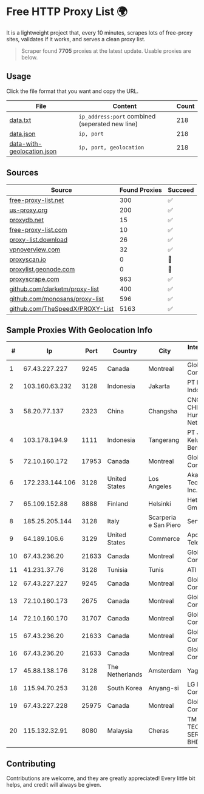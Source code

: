 
# Free HTTP Proxy List 🌍

It is a lightweight project that, every 10 minutes, scrapes lots of free-proxy sites, validates if it works, and serves a clean proxy list.


> Scraper found **7705** proxies at the latest update. Usable proxies are below.

## Usage

Click the file format that you want and copy the URL.


|File|Content|Count|
|----|-------|-----|
|[data.txt](https://raw.githubusercontent.com/themiralay/Proxy-List-World/master/data.txt)|`ip_address:port` combined (seperated new line)|218|
|[data.json](https://raw.githubusercontent.com/themiralay/Proxy-List-World/master/data.json)|`ip, port`|218|
|[data-with-geolocation.json](https://raw.githubusercontent.com/themiralay/Proxy-List-World/master/data-with-geolocation.json)|`ip, port, geolocation`|218|

## Sources

|Source|Found Proxies|Succeed|
|------|-------------|-------|
|[free-proxy-list.net](https://free-proxy-list.net)|300|✅|
|[us-proxy.org](https://www.us-proxy.org)|200|✅|
|[proxydb.net](http://proxydb.net)|15|✅|
|[free-proxy-list.com](https://free-proxy-list.com/?page=&port=&type%5B%5D=http&type%5B%5D=https&up_time=0&search=Search)|10|✅|
|[proxy-list.download](https://www.proxy-list.download/HTTP)|26|✅|
|[vpnoverview.com](https://vpnoverview.com/privacy/anonymous-browsing/free-proxy-servers)|32|✅|
|[proxyscan.io](https://www.proxyscan.io)|0|🚫|
|[proxylist.geonode.com](https://proxylist.geonode.com/api/proxy-list?limit=300&page=1&sort_by=lastChecked&sort_type=desc&protocols=http,https)|0|🚫|
|[proxyscrape.com](https://api.proxyscrape.com/v2/?request=displayproxies&protocol=http&timeout=10000&country=all&ssl=all&anonymity=all)|963|✅|
|[github.com/clarketm/proxy-list](https://raw.githubusercontent.com/clarketm/proxy-list/master/proxy-list-raw.txt)|400|✅|
|[github.com/monosans/proxy-list](https://raw.githubusercontent.com/monosans/proxy-list/main/proxies/http.txt)|596|✅|
|[github.com/TheSpeedX/PROXY-List](https://raw.githubusercontent.com/TheSpeedX/PROXY-List/master/http.txt)|5163|✅|


## Sample Proxies With Geolocation Info

|#|Ip|Port|Country|City|Internet Service Provider|
|-|--|----|-------|----|-------------------------|
|1|67.43.227.227|9245|Canada|Montreal|GloboTech Communications|
|2|103.160.63.232|3128|Indonesia|Jakarta|PT Herza Digital Indonesia|
|3|58.20.77.137|2323|China|Changsha|CNC Group CHINA169 Hunan Province Network|
|4|103.178.194.9|1111|Indonesia|Tangerang|PT Jaringan Keluarga Bersama|
|5|72.10.160.172|17953|Canada|Montreal|GloboTech Communications|
|6|172.233.144.106|3128|United States|Los Angeles|Akamai Technologies, Inc.|
|7|65.109.152.88|8888|Finland|Helsinki|Hetzner Online GmbH|
|8|185.25.205.144|3128|Italy|Scarperia e San Piero|Servereasy Italy|
|9|64.189.106.6|3129|United States|Commerce|Apogee Telecom Inc.|
|10|67.43.236.20|21633|Canada|Montreal|GloboTech Communications|
|11|41.231.37.76|3128|Tunisia|Tunis|ATI - ISP|
|12|67.43.227.227|9245|Canada|Montreal|GloboTech Communications|
|13|72.10.160.173|2675|Canada|Montreal|GloboTech Communications|
|14|72.10.160.170|31707|Canada|Montreal|GloboTech Communications|
|15|67.43.236.20|21633|Canada|Montreal|GloboTech Communications|
|16|67.43.236.20|21633|Canada|Montreal|GloboTech Communications|
|17|45.88.138.176|3128|The Netherlands|Amsterdam|Yaglom Labs Ltd|
|18|115.94.70.253|3128|South Korea|Anyang-si|LG DACOM Corporation|
|19|67.43.227.228|25975|Canada|Montreal|GloboTech Communications|
|20|115.132.32.91|8080|Malaysia|Cheras|TM TECHNOLOGY SERVICES SDN BHD|



## Contributing

Contributions are welcome, and they are greatly appreciated! Every
little bit helps, and credit will always be given.


